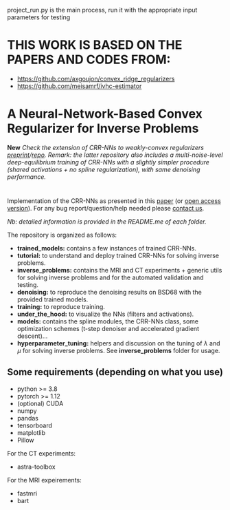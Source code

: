 project_run.py is the main process, run it with the appropriate input parameters for testing

# THIS WORK IS BASED ON THE PAPERS AND CODES FROM:
* https://github.com/axgoujon/convex_ridge_regularizers
* https://github.com/meisamrf/ivhc-estimator

# A Neural-Network-Based Convex Regularizer for Inverse Problems
**New** *Check the extension of CRR-NNs to weakly-convex regularizers [preprint](https://arxiv.org/abs/2308.10542)/[repo](https://github.com/axgoujon/weakly_convex_ridge_regularizer). Remark: the latter repository also includes a multi-noise-level deep-equilibrium training of CRR-NNs with a slightly simpler procedure (shared activations + no spline regularization), with same denoising performance.*
#

Implementation of the CRR-NNs as presented in this [paper](https://ieeexplore.ieee.org/document/10223264) (or [open access version](https://arxiv.org/pdf/2211.12461.pdf)). For any bug report/question/help needed please [contact us](mailto:alexis.goujon@epfl.ch).

*Nb: detailed information is provided in the README.me of each folder.*

The repository is organized as follows:
- **trained_models:** contains a few instances of trained CRR-NNs.
- **tutorial:** to understand and deploy trained CRR-NNs for solving inverse problems.
- **inverse_problems:** contains the MRI and CT experiments + generic utils for solving inverse problems and for the automated validation and testing.
- **denoising:** to reproduce the denoising results on BSD68 with the provided trained models.
- **training:** to reproduce training.
- **under_the_hood:** to visualize the NNs (filters and activations).
- **models:** contains the spline modules, the CRR-NNs class, some optimization schemes (t-step denoiser and accelerated gradient descent)...
- **hyperparameter_tuning:** helpers and discussion on the tuning of $\lambda$ and $\mu$ for solving inverse problems. See **inverse_problems** folder for usage. 

Some requirements (depending on what you use)
--------------
* python >= 3.8
* pytorch >= 1.12
* (optional) CUDA
* numpy
* pandas
* tensorboard
* matplotlib
* Pillow

For the CT experiments:
* astra-toolbox

For the MRI expeirements:
* fastmri
* bart
